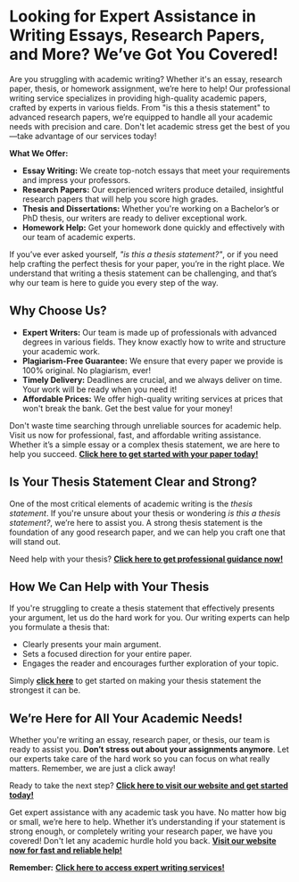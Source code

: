 # Looking for Expert Assistance in Writing Essays, Research Papers, and More? We’ve Got You Covered!

Are you struggling with academic writing? Whether it's an essay, research paper, thesis, or homework assignment, we’re here to help! Our professional writing service specializes in providing high-quality academic papers, crafted by experts in various fields. From "is this a thesis statement" to advanced research papers, we’re equipped to handle all your academic needs with precision and care. Don't let academic stress get the best of you—take advantage of our services today!

**What We Offer:**

- **Essay Writing:** We create top-notch essays that meet your requirements and impress your professors.
- **Research Papers:** Our experienced writers produce detailed, insightful research papers that will help you score high grades.
- **Thesis and Dissertations:** Whether you're working on a Bachelor’s or PhD thesis, our writers are ready to deliver exceptional work.
- **Homework Help:** Get your homework done quickly and effectively with our team of academic experts.

If you’ve ever asked yourself, _"is this a thesis statement?"_, or if you need help crafting the perfect thesis for your paper, you’re in the right place. We understand that writing a thesis statement can be challenging, and that’s why our team is here to guide you every step of the way.

## Why Choose Us?

- **Expert Writers:** Our team is made up of professionals with advanced degrees in various fields. They know exactly how to write and structure your academic work.
- **Plagiarism-Free Guarantee:** We ensure that every paper we provide is 100% original. No plagiarism, ever!
- **Timely Delivery:** Deadlines are crucial, and we always deliver on time. Your work will be ready when you need it!
- **Affordable Prices:** We offer high-quality writing services at prices that won't break the bank. Get the best value for your money!

Don't waste time searching through unreliable sources for academic help. Visit us now for professional, fast, and affordable writing assistance. Whether it’s a simple essay or a complex thesis statement, we are here to help you succeed. [**Click here to get started with your paper today!**](https://tinyurl.com/topessay?keyword=is+this+a+thesis+statement)

## Is Your Thesis Statement Clear and Strong?

One of the most critical elements of academic writing is the _thesis statement_. If you're unsure about your thesis or wondering _is this a thesis statement?_, we’re here to assist you. A strong thesis statement is the foundation of any good research paper, and we can help you craft one that will stand out.

Need help with your thesis? [**Click here to get professional guidance now!**](https://tinyurl.com/topessay?keyword=is+this+a+thesis+statement)

## How We Can Help with Your Thesis

If you're struggling to create a thesis statement that effectively presents your argument, let us do the hard work for you. Our writing experts can help you formulate a thesis that:

- Clearly presents your main argument.
- Sets a focused direction for your entire paper.
- Engages the reader and encourages further exploration of your topic.

Simply [**click here**](https://tinyurl.com/topessay?keyword=is+this+a+thesis+statement) to get started on making your thesis statement the strongest it can be.

## We’re Here for All Your Academic Needs!

Whether you're writing an essay, research paper, or thesis, our team is ready to assist you. **Don’t stress out about your assignments anymore**. Let our experts take care of the hard work so you can focus on what really matters. Remember, we are just a click away!

Ready to take the next step? [**Click here to visit our website and get started today!**](https://tinyurl.com/topessay?keyword=is+this+a+thesis+statement)

Get expert assistance with any academic task you have. No matter how big or small, we’re here to help. Whether it’s understanding if your statement is strong enough, or completely writing your research paper, we have you covered! Don't let any academic hurdle hold you back. [**Visit our website now for fast and reliable help!**](https://tinyurl.com/topessay?keyword=is+this+a+thesis+statement)

**Remember:** [**Click here to access expert writing services!**](https://tinyurl.com/topessay?keyword=is+this+a+thesis+statement)
